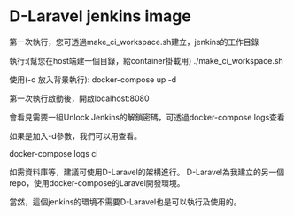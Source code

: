 # D-Laravel jenkins image

第一次執行，您可透過make_ci_workspace.sh建立，jenkins的工作目錄

執行:(幫您在host端建一個目錄，給container掛載用)
./make_ci_workspace.sh

使用(-d 放入背景執行):
docker-compose up -d

第一次執行啟動後，開啟localhost:8080

會看見需要一組Unlock Jenkins的解鎖密碼，可透過docker-compose logs查看

如果是加入-d參數，我們可以用查看。

docker-compose logs ci

如需資料庫等，建議可使用D-Laravel的架構進行。
D-Laravel為我建立的另一個repo，使用docker-compose的Laravel開發環境。

當然，這個jenkins的環境不需要D-Laravel也是可以執行及使用的。
